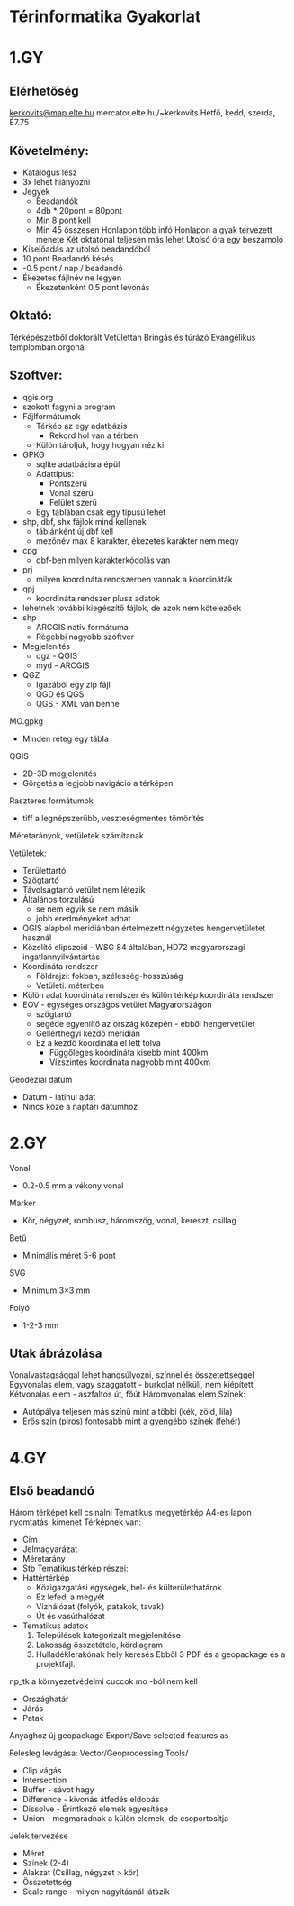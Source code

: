 # Térinformatika Gyakorlat

# 1.GY

## Elérhetőség
kerkovits@map.elte.hu
mercator.elte.hu/~kerkovits
Hétfő, kedd, szerda, É7.75

## Követelmény:
- Katalógus lesz
- 3x lehet hiányozni
- Jegyek
	- Beadandók
	- 4db * 20pont = 80pont
	- Min 8 pont kell
	- Min 45 összesen
Honlapon több infó
Honlapon a gyak tervezett menete
Két oktatónál teljesen más lehet
Utolsó óra egy beszámoló  
- Kiselőadás az utolsó beadandóból
- 10 pont
Beadandó késés
- -0.5 pont / nap / beadandó
- Ékezetes fájlnév ne legyen
	- Ékezetenként 0.5 pont levonás

## Oktató:
Térképészetből doktorált
Vetülettan
Bringás és túrázó
Evangélikus templomban orgonál

## Szoftver:
- qgis.org
- szokott fagyni a program
- Fájlformátumok
  - Térkép az egy adatbázis
    - Rekord hol van a térben
  - Külön tároljuk, hogy hogyan néz ki
- GPKG
  - sqlite adatbázisra épül
  - Adattípus:
    - Pontszerű
    - Vonal szerű
    - Felület szerű
  - Egy táblában csak egy típusú lehet
- shp, dbf, shx fájlok mind kellenek
  - táblánként új dbf kell
  - mezőnév max 8 karakter, ékezetes karakter nem megy
- cpg
  - dbf-ben milyen karakterkódolás van
- prj
  - milyen koordináta rendszerben vannak a koordináták
- qpj 
  - koordináta rendszer plusz adatok
- lehetnek további kiegészítő fájlok, de azok nem kötelezőek
- shp
  - ARCGIS natív formátuma
  - Régebbi nagyobb szoftver
- Megjelenítés
  - qgz - QGIS
  - myd - ARCGIS
- QGZ
  - Igazából egy zip fájl
  - QGD és QGS
  - QGS - XML van benne

MO.gpkg
- Minden réteg egy tábla

QGIS
- 2D-3D megjelenítés
- Görgetés a legjobb navigáció a térképen

Raszteres formátumok
- tiff a legnépszerűbb, veszteségmentes tömörítés

Méretarányok, vetületek számítanak

Vetületek:
- Területtartó
- Szögtartó
- Távolságtartó vetület nem létezik
- Általános torzulású 
  - se nem egyik se nem másik
  - jobb eredményeket adhat
- QGIS alapból meridiánban értelmezett négyzetes hengervetületet használ
- Közelítő elipszoid - WSG 84 általában, HD72 magyarországi ingatlannyilvántartás
- Koordináta rendszer
  - Földrajzi: fokban, szélesség-hosszúság
  - Vetületi: méterben
- Külön adat koordináta rendszer és külön térkép koordináta rendszer
- EOV - egységes országos vetület Magyarországon 
  - szögtartó
  - segéde egyenlítő az ország közepén - ebből hengervetület
  - Gellérthegyi kezdő meridián
  - Ez a kezdő koordináta el lett tolva
    - Függőleges koordináta kisebb mint 400km
    - Vízszintes koordináta nagyobb mint 400km

Geodéziai dátum
- Dátum - latinul adat
- Nincs köze a naptári dátumhoz

# 2.GY

Vonal
- 0.2-0.5 mm a vékony vonal

Marker
- Kör, négyzet, rombusz, háromszög, vonal, kereszt, csillag

Betű
- Minimális méret 5-6 pont

SVG
- Minimum 3×3 mm

Folyó
- 1-2-3 mm

## Utak ábrázolása

Vonalvastagsággal lehet hangsúlyozni, színnel és összetettséggel
Egyvonalas elem, vagy szaggatott - burkolat nélküli, nem kiépített
Kétvonalas elem - aszfaltos út, főút
Háromvonalas elem
Színek:
- Autópálya teljesen más színű mint a többi (kék, zöld, lila)
- Erős szín (piros) fontosabb mint a gyengébb színek (fehér)

# 4.GY

## Első beadandó

Három térképet kell csinálni
Tematikus megyetérkép
A4-es lapon nyomtatási kimenet
Térképnek van:
- Cím
- Jelmagyarázat
- Méretarány
- Stb
Tematikus térkép részei:
- Háttértérkép
	- Közigazgatási egységek, bel- és külterülethatárok
	- Ez lefedi a megyét
	- Vízhálózat (folyók, patakok, tavak)
	- Út és vasúthálózat
- Tematikus adatok
	1. Települések kategorizált megjelenítése
	2. Lakosság összetétele, kördiagram
	3. Hulladéklerakónak hely keresés
Ebből 3 PDF és a geopackage és a projektfájl.

np_tk a környezetvédelmi cuccok
mo -ból nem kell
- Országhatár
- Járás
- Patak

Anyaghoz új geopackage
Export/Save selected features as

Felesleg levágása:
Vector/Geoprocessing Tools/
- Clip vágás
- Intersection
- Buffer - sávot hagy
- Difference - kivonás átfedés eldobás
- Dissolve - Érintkező elemek egyesítése
- Union - megmaradnak a külön elemek, de csoportosítja

Jelek tervezése
- Méret
- Színek (2-4)
- Alakzat (Csillag, négyzet > kör)
- Összetettség
- Scale range - milyen nagyításnál látszik